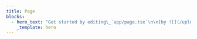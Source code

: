 ```yaml
---
title: Page
blocks:
  - hero_text: "Get started by editing\_`app/page.tsx`\n\n[by ![](/uploads/vercel.svg)](https://vercel.com \"by\")\n\n![](/uploads/next.svg)\n"
    _template: hero
---
```






